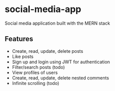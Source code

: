 # social-media-app
Social media application built with the MERN stack

## Features
- Create, read, update, delete posts
- Like posts
- Sign up and login using JWT for authentication
- Filter/search posts (todo)
- View profiles of users
- Create, read, update, delete nested comments
- Infinite scrolling (todo)
